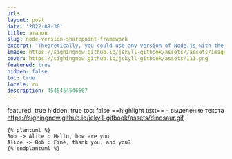 ```yaml
---
url:
layout: post
date: '2022-09-30'
title: эталон
slug: node-version-sharepoint-framework
excerpt: 'Theoretically, you could use any version of Node.js with the SharePoint Framework but there are caveats.'
image: https://sighingnow.github.io/jekyll-gitbook/assets//assets/images/111.png
cover: https://sighingnow.github.io/jekyll-gitbook/assets/111.png
featured: true
hidden: false
toc: true
locale: ru
description: 4545454546667
---
```








featured: true
hidden: true
toc: false
==highlight text== - выделение текста
https://sighingnow.github.io/jekyll-gitbook/assets/dinosaur.gif






~~~
{% plantuml %}
Bob -> Alice : Hello, how are you
Alice -> Bob : Fine, thank you, and you?
{% endplantuml %}
~~~












